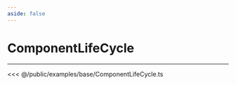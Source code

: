 ```yaml
---
aside: false
---
```


# ComponentLifeCycle
---
<Demo src="/examples/base/ComponentLifeCycle.ts" :code="false" :height="700"></Demo>

<<< @/public/examples/base/ComponentLifeCycle.ts